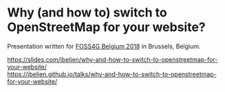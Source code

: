 # Why (and how to) switch to OpenStreetMap for your website?

Presentation written for [FOSS4G Belgium 2018](https://2018.foss4g.be/) in Brussels, Belgium.

<https://slides.com/jbelien/why-and-how-to-switch-to-openstreetmap-for-your-website/>  
<https://jbelien.github.io/talks/why-and-how-to-switch-to-openstreetmap-for-your-website/>
